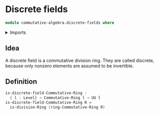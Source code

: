# Discrete fields

```agda
module commutative-algebra.discrete-fields where
```

<details><summary>Imports</summary>

```agda
open import commutative-algebra.commutative-rings

open import foundation.universe-levels

open import ring-theory.division-rings
```

</details>

## Idea

A discrete field is a commutative division ring. They are called discrete,
because only nonzero elements are assumed to be invertible.

## Definition

```agda
is-discrete-field-Commutative-Ring :
  { l : Level} → Commutative-Ring l → UU l
is-discrete-field-Commutative-Ring R =
  is-division-Ring (ring-Commutative-Ring R)
```
